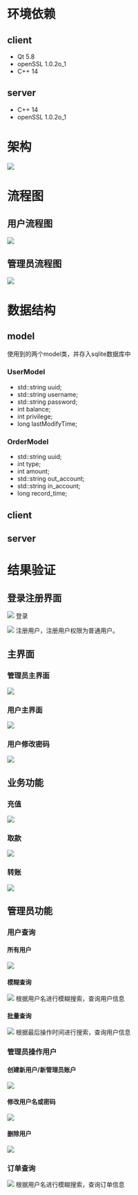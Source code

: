 # 环境依赖

## client
* Qt 5.8
* openSSL 1.0.2o_1
* C++ 14

## server
* C++ 14
* openSSL 1.0.2o_1

# 架构
![](img/architecture.png)

# 流程图
## 用户流程图
![](img/flow.png)

## 管理员流程图
![](img/adminFlow.png)

# 数据结构
## model
使用到的两个model类，并存入sqlite数据库中
### UserModel
* std::string uuid;
* std::string username;
* std::string password;
* int balance;
* int privilege;
* long lastModifyTime;

### OrderModel
* std::string uuid;
* int type;
* int amount;
* std::string out_account;
* std::string in_account;
* long record_time;


## client

## server


# 结果验证
## 登录注册界面
![](img/example/login.png)
登录

![](img/example/signup.png)
注册用户，注册用户权限为普通用户。

## 主界面
### 管理员主界面
![](img/example/lobby.png)

### 用户主界面
![](img/example/userLobby.png)

### 用户修改密码
![](img/example/userChangePassword.png)

## 业务功能
### 充值
![](img/example/deposit.png)

### 取款
![](img/example/withdraw.png)

### 转账
![](img/example/transfer.png)

## 管理员功能

### 用户查询

#### 所有用户
![](img/example/allUser.png)

#### 模糊查询
![](img/example/userSearch.png)
根据用户名进行模糊搜索，查询用户信息

#### 批量查询
![](img/example/dateSearch.png)
根据最后操作时间进行搜索，查询用户信息

### 管理员操作用户
#### 创建新用户/新管理员账户
![](img/example/createUser.png)

#### 修改用户名或密码
![](img/example/modifyUser.png)

#### 删除用户
![](img/example/deleteUser.png)

###  订单查询
![](img/example/orderSearch.png)
根据用户名进行模糊搜索，查询订单信息